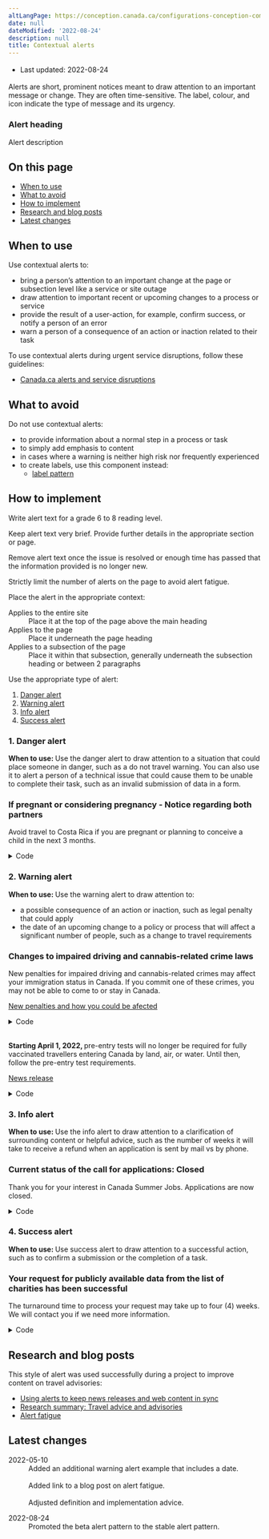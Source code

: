 ```yaml
---
altLangPage: https://conception.canada.ca/configurations-conception-communes/alertes-contextuelles.html
date: null
dateModified: '2022-08-24'
description: null
title: Contextual alerts
---
```



<div class="row">
 <div class="col-md-12 pull-left">
  <ul class="list-inline small mrgn-bttm-sm" id="list-inline-desktop-only" style="line-height:1.65em">
   <li class="mrgn-rght-lg">
    Last updated: 2022-08-24
   </li>
  </ul>
 </div>
</div>

<section>
 <p>
  Alerts are short, prominent notices meant to draw attention to an important message or change. They are often time-sensitive. The label, colour, and icon indicate the type of message and its urgency.
 </p>
 <div class="pattern-demo mrgn-bttm-md">
  <section class="provisional alert alert-danger">
   <h3>
    Alert heading
   </h3>
   <p>
    Alert description
   </p>
  </section>
 </div>
 <section>
  <h2>
   On this page
  </h2>
  <ul>
   <li>
    <a href="#when">
     When to use
    </a>
   </li>
   <li>
    <a href="#avoid">
     What to avoid
    </a>
   </li>
   <li>
    <a href="#how">
     How to implement
    </a>
   </li>
   <li>
    <a href="#research">
     Research and blog posts
    </a>
   </li>
   <li>
    <a href="#latest">
     Latest changes
    </a>
   </li>
  </ul>
 </section>
 <section>
  <h2 id="when">
   When to use
  </h2>
  <p>
   Use contextual alerts to:
  </p>
  <ul>
   <li>
    bring a person’s attention to an important change at the page or subsection level like a service or site outage
   </li>
   <li>
    draw attention to important recent or upcoming changes to a process or service
   </li>
   <li>
    provide the result of a user-action, for example, confirm success, or notify a person of an error
   </li>
   <li>
    warn a person of a consequence of an action or inaction related to their task
   </li>
  </ul>
  <p>
   To use contextual alerts during urgent service disruptions, follow these guidelines:
  </p>
  <ul>
   <li>
    <a href="../crisis/alerts.html">
     Canada.ca alerts and service disruptions
    </a>
   </li>
  </ul>
 </section>
 <section>
  <h2 id="avoid">
   What to avoid
  </h2>
  <p>
   Do not use contextual alerts:
  </p>
  <ul>
   <li>
    to provide information about a normal step in a process or task
   </li>
   <li>
    to simply add emphasis to content
   </li>
   <li>
    in cases where a warning is neither high risk nor frequently experienced
   </li>
   <li>
    to create labels, use this component instead:
    <ul>
     <li>
      <a href="https://design.canada.ca/common-design-patterns/labels.html">
       label pattern
      </a>
     </li>
    </ul>
   </li>
  </ul>
 </section>
 <section>
  <h2 id="how">
   How to implement
  </h2>
  <p>
   Write alert text for a grade 6 to 8 reading level.
  </p>
  <p>
   Keep alert text very brief. Provide further details in the appropriate section or page.
  </p>
  <p>
   Remove alert text once the issue is resolved or enough time has passed that the information provided is no longer new.
  </p>
  <p>
   Strictly limit the number of alerts on the page to avoid alert fatigue.
  </p>
  <p>
   Place the alert in the appropriate context:
  </p>
  <dl class="dl-horizontal">
   <dt>
    Applies to the entire site
   </dt>
   <dd>
    Place it at the top of the page above the main heading
   </dd>
   <dt>
    Applies to the page
   </dt>
   <dd>
    Place it underneath the page heading
   </dd>
   <dt>
    Applies to a subsection of the page
   </dt>
   <dd>
    Place it within that subsection, generally underneath the subsection heading or between 2 paragraphs
   </dd>
  </dl>
  <p>
   Use the appropriate type of alert:
  </p>
  <ol>
   <li>
    <a href="#danger">
     Danger alert
    </a>
   </li>
   <li>
    <a href="#warning">
     Warning alert
    </a>
   </li>
   <li>
    <a href="#info">
     Info alert
    </a>
   </li>
   <li>
    <a href="#success">
     Success alert
    </a>
   </li>
  </ol>
  <h3 id="danger">
   1. Danger alert
  </h3>
  <p>
   <strong>
    When to use:
   </strong>
   Use the danger alert to draw attention to a situation that could place someone in danger, such as a do not travel warning. You can also use it to alert a person of a technical issue that could cause them to be unable to complete their task, such as an invalid submission of data in a form.
  </p>
  <div class="pattern-demo mrgn-bttm-md">
   <section class="provisional alert alert-danger">
    <h3>
     If pregnant or considering pregnancy - Notice regarding both partners
    </h3>
    <p>
     Avoid travel to Costa Rica if you are pregnant or planning to conceive a child in the next 3 months.
    </p>
   </section>
  </div>
  <details>
   <summary>
    Code
   </summary>
   <pre><code>&lt;section class="alert alert-danger"&gt;
  &lt;h3&gt;If pregnant or considering pregnancy - Notice regarding both partners&lt;/h3&gt;
  &lt;p&gt;Avoid travel to Costa Rica if you are pregnant or planning to conceive a child in the next 3 months.&lt;/p&gt;
&lt;/section&gt;</code></pre>
  </details>
 </section>
 <section>
  <h3 id="warning">
   2. Warning alert
  </h3>
  <p>
   <strong>
    When to use:
   </strong>
   Use the warning alert to draw attention to:
  </p>
  <ul>
   <li>
    a possible consequence of an action or inaction, such as legal penalty that could apply
   </li>
   <li>
    the date of an upcoming change to a policy or process that will affect a significant number of people, such as a change to travel requirements
   </li>
  </ul>
  <div class="pattern-demo mrgn-bttm-md">
   <section class="provisional alert alert-warning">
    <h3>
     Changes to impaired driving and cannabis-related crime laws
    </h3>
    <p>
     New penalties for impaired driving and cannabis-related crimes may affect your immigration status in Canada. If you commit one of these crimes, you may not be able to come to or stay in Canada.
    </p>
    <p>
     <a href="https://www.canada.ca/en/immigration-refugees-citizenship/news/notices/impaired-driving-cannabis-penalties-affect-immigration-status.html">
      New penalties and how you could be afected
     </a>
    </p>
   </section>
  </div>
  <details>
   <summary>
    Code
   </summary>
   <pre><code>&lt;section class="alert alert-warning"&gt;
 &lt;h3&gt;Changes to impaired driving and cannabis-related crime laws&lt;/h3&gt;
 &lt;p&gt;New penalties for impaired driving and cannabis-related crimes may affect your immigration status in Canada. If you commit one of these crimes, you may not be able to come to or stay in Canada.&lt;/p&gt;
 &lt;p&gt;&lt;a href="https://www.canada.ca/en/immigration-refugees-citizenship/news/notices/impaired-driving-cannabis-penalties-affect-immigration-status.html"&gt;New penalties and how you could be afected&lt;/a&gt;&lt;/p&gt;
&lt;/section&gt;</code></pre>
  </details>
  <br/>
  <div class="pattern-demo mrgn-bttm-md">
   <section class="provisional alert alert-warning">
    <p>
     <strong>
      Starting April 1, 2022,
     </strong>
     pre-entry tests will no longer be required for fully vaccinated travellers entering Canada by land, air, or water. Until then, follow the pre-entry test requirements.
    </p>
    <p>
     <a href="https://www.canada.ca/en/public-health/news/2022/03/government-of-canada-will-remove-pre-entry-test-requirement-for-fully-vaccinated-travellers-on-april-1.html">
      News release
     </a>
    </p>
   </section>
  </div>
  <details>
   <summary>
    Code
   </summary>
   <pre><code>&lt;section class="alert alert-warning"&gt;

&lt;p&gt;&lt;strong&gt;Starting April 1, 2022,&lt;/strong&gt; pre-entry tests will no longer be required for fully vaccinated travellers entering Canada by land, air, or water. Until then, follow the pre-entry test requirements.&lt;/p&gt;
&lt;p&gt;&lt;a href="https://www.canada.ca/en/public-health/news/2022/03/government-of-canada-will-remove-pre-entry-test-requirement-for-fully-vaccinated-travellers-on-april-1.html"&gt;News release&lt;/a&gt;&lt;/p&gt;
&lt;/section&gt;</code></pre>
  </details>
 </section>
 <section>
  <h3 id="info">
   3. Info alert
  </h3>
  <p>
   <strong>
    When to use:
   </strong>
   Use the info alert to draw attention to a clarification of surrounding content or helpful advice, such as the number of weeks it will take to receive a refund when an application is sent by mail vs by phone.
  </p>
  <div class="pattern-demo mrgn-bttm-md">
   <section class="provisional alert alert-info">
    <h3>
     Current status of the call for applications: Closed
    </h3>
    <p>
     Thank you for your interest in Canada Summer Jobs. Applications are now closed.
    </p>
   </section>
  </div>
  <details>
   <summary>
    Code
   </summary>
   <pre><code>&lt;section class="alert alert-info"&gt;
  &lt;h3&gt;Current status of the call for applications: Closed&lt;/h3&gt;
  &lt;p&gt;Thank you for your interest in Canada Summer Jobs. Applications are now closed.&lt;/p&gt;
&lt;/section&gt;</code></pre>
  </details>
 </section>
 <section>
  <h3 id="success">
   4. Success alert
  </h3>
  <p>
   <strong>
    When to use:
   </strong>
   Use success alert to draw attention to a successful action, such as to confirm a submission or the completion of a task.
  </p>
  <div class="pattern-demo mrgn-bttm-md">
   <section class="provisional alert alert-success">
    <h3>
     Your request for publicly available data from the list of charities has been successful
    </h3>
    <p>
     The turnaround time to process your request may take up to four (4) weeks. We will contact you if we need more information.
    </p>
   </section>
  </div>
  <details>
   <summary>
    Code
   </summary>
   <pre><code>&lt;section class="alert alert-success"&gt;
  &lt;h3&gt;Your request for publicly available data from the List of charities has been successful&lt;/h3&gt;
  &lt;p&gt;The turnaround time to process your request may take up to four (4) weeks. We will contact you if we need more information.&lt;/p&gt;
&lt;/section&gt;</code></pre>
  </details>
 </section>
 <h2 id="research">
  Research and blog posts
 </h2>
 <p>
  This style of alert was used successfully during a project to improve content on travel advisories:
 </p>
 <ul>
  <li>
   <a href="https://blog.canada.ca/2022/07/28/news-releases">
    Using alerts to keep news releases and web content in sync
   </a>
  </li>
  <li>
   <a href="https://blog.canada.ca/research-summaries/travel-advice-research-summary.html">
    Research summary: Travel advice and advisories
   </a>
  </li>
  <li>
   <a href="https://blog.canada.ca/2020/07/15/alert-fatigue">
    Alert fatigue
   </a>
  </li>
 </ul>
 <h2 id="latest">
  Latest changes
 </h2>
 <section>
  <dl class="dl-horizontal">
   <dt>
    <time class="link-muted" datetime="2022-05-10">
     2022-05-10
    </time>
   </dt>
   <dd>
    Added an additional warning alert example that includes a date.
    <br/>
    <br/>
    Added link to a blog post on alert fatigue.
    <br/>
    <br/>
    Adjusted definition and implementation advice.
   </dd>
  </dl>
  <dl class="dl-horizontal">
   <dt>
    <time class="link-muted" datetime="2020-12-18">
     2022-08-24
    </time>
   </dt>
   <dd>
    Promoted the beta alert pattern to the stable alert pattern.
   </dd>
  </dl>
 </section>
</section>





